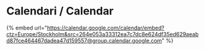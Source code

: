 # Calendari / Calendar



{% embed url="https://calendar.google.com/calendar/embed?ctz=Europe/Stockholm&src=264e053a33312ea7c7dc8e624df35ed629aeabd87fce464467dadea47d159557@group.calendar.google.com" %}

